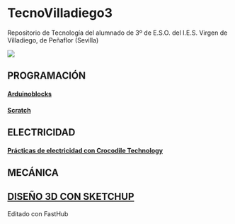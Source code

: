 # TecnoVilladiego3
Repositorio de Tecnología del alumnado de 3º de E.S.O. del I.E.S. Virgen de Villadiego, de Peñaflor (Sevilla)

![](imágenes/logo_fondo_transparente200x300.png)


## PROGRAMACIÓN

#### [Arduinoblocks](ArduinoBlocks/readme.md)

#### [Scratch](http://scratch.mit.edu)

## ELECTRICIDAD
#### [Prácticas de electricidad con Crocodile Technology](Electricidad/practicas.md)

## MECÁNICA

## [DISEÑO 3D CON SKETCHUP](Sketchup/readme.md)

Editado con FastHub